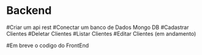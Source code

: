 # Backend

#Criar um api rest 
#Conectar um banco de Dados Mongo DB
#Cadastrar Clientes
#Deletar Clientes
#Listar Clientes
#Editar Clientes (em andamento)

#Em breve o codigo do FrontEnd
